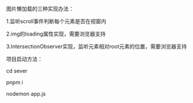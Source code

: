 图片懒加载的三种实现办法：

1.监听scroll事件判断每个元素是否在视窗内

2.img的loading属性实现，需要浏览器支持

3.IntersectionObserver实现，监听元素相对root元素的位置，需要浏览器支持

项目启动方法：

  cd sever

  pnpm i

  nodemon app.js
